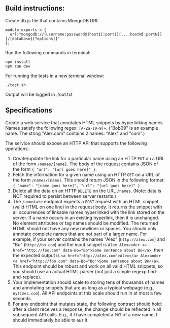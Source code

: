 ## Build instructions:

Create db.js file that contains MongoDB URI:
```
module.exports = {
  url:"mongodb://[username:password@]host1[:port1][,...hostN[:portN]][/[database][?options]]"
};
```

Run the following commands in terminal:
```
npm install
npm run dev
```

For running the tests in a new terminal window:
```
./test.sh
```
Output will be logged in ./out.txt

## Specifications

Create a web service that annotates HTML snippets by hyperlinking names. Names satisfy the following regex: `[A-Za-z0-9]+`. ("Bob09" is an example name. The string "Alex.com" contains 2 names: "Alex" and "com".)

The service should expose an HTTP API that supports the following operations:

1. Create/update the link for a particular name using an HTTP `PUT` on a URL of the form `/names/[name]`. The body of the request contains JSON of the form `{ "url": "[url goes here]" }`.
2. Fetch the information for a given name using an HTTP `GET` on a URL of the form `/names/[name]`. This should return JSON in the following format: `{ "name": "[name goes here]", "url": "[url goes here]" }`
3. Delete all the data on an HTTP `DELETE` on the URL `/names`. (Note: data is NOT required to persist between server restarts.)
4. The `/annotate` endpoint expects a `POST` request with an HTML snippet (valid HTML on one line) in the request body. It returns the snippet with all occurrences of linkable names hyperlinked with the link stored on the server. If a name occurs in an existing hyperlink, then it is unchanged. No element attributes or tag names should be modified. The returned HTML should not have any new newlines or spaces. You should only annotate complete names that are not part of a larger name. For example, if your server contains the names "Alex" (`http://alex.com`) and "Bo" (`http://bo.com`) and the input snippet is `Alex Alexander <a href="http://foo.com" data-Bo="Bo">Some sentence about Bo</a>`, then the expected output is `<a href="http://alex.com">Alex</a> Alexander <a href="http://foo.com" data-Bo="Bo">Some sentence about Bo</a>`. This endpoint should be robust and work on all valid HTML snippets, so you should use an actual HTML parser (not just a simple regexp find-and-replace).
5. Your implementation should scale to storing tens of thousands of names and annotating snippets that are as long as a typical webpage (e.g., `nytimes.com`). All API endpoints at this scale should run in at most a few seconds.
6. For any endpoint that mutates state, the following contract should hold: after a client receives a response, the change should be reflected in all subsequent API calls. E.g., if I have completed a `PUT` of a new name, I should immediately be able to `GET` it.
